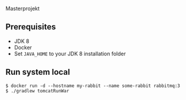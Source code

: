 Masterprojekt

## Prerequisites

* JDK 8
* Docker
* Set `JAVA_HOME` to your JDK 8 installation folder

## Run system local

    $ docker run -d --hostname my-rabbit --name some-rabbit rabbitmq:3
    $ ./gradlew tomcatRunWar